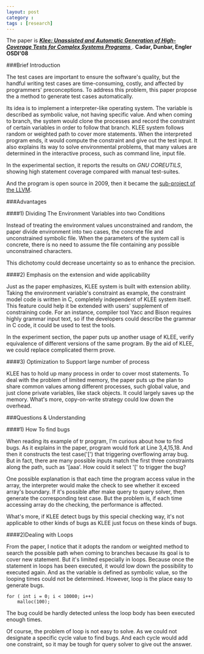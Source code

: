 ```yaml
---
layout: post
category : 
tags : [research]
---
```


The paper is [**_Klee: Unassisted and Automatic Generation of High-Coverage Tests for Complex Systems Programs_**
](http://www.stanford.edu/~engler/klee-osdi-2008.pdf). **Cadar, Dunbar, Engler OSDI'08**

###Brief Introduction

The test cases are important to ensure the software's quality, but the handful writing test cases are time-consuming, costly, and affected by programmers' preconceptions. To address this problem, this paper propose the a method to generate test cases automatically. 

Its idea is to implement a interpreter-like operating system. The variable is described as symbolic value, not having specific value. And when coming to branch, the system would clone the processes and record the constraint of certain variables in order to follow that branch. KLEE system follows random or weighted path to cover more statements. When the interpreted program ends, it would compute the constraint and give out the test input. It also explains its way to solve environmental problems, that many values are determined in the interactive process, such as command line, input file.

In the experimental section, it reports the results on _GNU COREUTILS_, showing high statement coverage compared with manual test-suites.

And the program is open source in 2009, then it became the [sub-project of the LLVM](http://klee.llvm.org).

	
###Advantages


####1) Dividing The Environment Variables into two Conditions

Instead of treating the environment values unconstrained and random, the paper divide environment into two cases, the concrete file and unconstrained symbolic file. When the parameters of the system call is concrete, there is no need to assume the file containing any possible unconstrained characters. 

This dichotomy could  decrease uncertainty so as to enhance the precision.


####2) Emphasis on the extension and wide applicability

Just as the paper emphasizes, KLEE system is built with extension ability. Taking the environment variable's constraint as example, the constraint model code is written in C, completely independent of KLEE system itself. This feature could help it be extended with users' supplement of constraining code. For an instance, compiler tool Yacc and Bison requires highly grammar input text, so if the developers could describe the grammar in C code, it could be used to test the tools.

In the experiment section, the paper puts up another usage of KLEE, verify equivalence of different versions of the same program. By the aid of KLEE, we could replace complicated therm prove.

####3) Optimization to Support large number of process

KLEE has to hold up many process in order to cover most statements. To deal with the problem of limited memory, the paper puts up the plan to share common values among different processes, such global value, and just clone private variables, like stack objects. It could largely saves up the memory.
What's more, copy-on-write strategy could low down the overhead.


###Questions & Understanding


####1) How To find bugs

When reading its example of tr program, I'm curious about how to find bugs. As it explains in the paper, program would fork at Line 3,4,15,18.
And then it constructs the test case('\[') that triggering overflowing array bug. But in fact, there are many possible inputs match the first 
three constraints along the path, such as '\[aaa'. How could it select '\[' to trigger the bug?

One possible explanation is that each time the program access value in the array, the interpreter would make the check to see whether it exceed array's boundary. If it's possible after make query to query solver, then generate the corresponding test case. But the problem is, if each time accessing array do the checking, the performance is affected. 

What's more, if KLEE detect bugs by this special checking way, it's not applicable to other kinds of bugs as KLEE just focus on these kinds of bugs.

####2)Dealing with Loops

From the paper, I notice that it adopts the random or weighted method to search the possible path when coming to branches because its goal is to cover new statement. But it's limited especially in loops. Because once the statement in loops has been executed, it would low down the possibility to executed again. And as the variable is defined as symbolic value, so the looping times could not be determined. However, loop is the place easy to generate bugs.

	for ( int i = 0; i < 10000; i++)  
		malloc(100);

The bug could be hardly detected unless the loop body has been executed enough times.

Of course, the problem of loop is not easy to solve. As we could not designate a specific cycle value to find bugs. And each cycle would add one constraint, so it may be tough for query solver to give out the answer.

